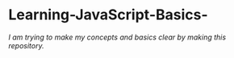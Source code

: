 # Learning-JavaScript-Basics-

*I am trying to make my concepts and basics clear by making this repository.*

